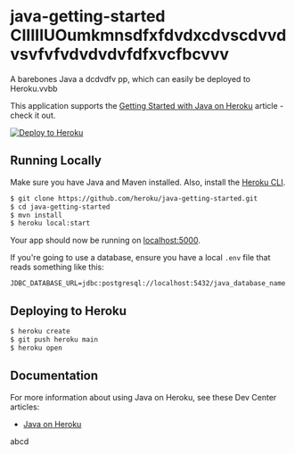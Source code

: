 # java-getting-started CIIIIIUOumkmnsdfxfdvdxcdvscdvvdvsvfvfvdvdvdvfdfxvcfbcvvv
             
A barebones Java a  dcdvdfv     pp, which can easily be deployed to Heroku.vvbb

This application supports the [Getting Started with Java on Heroku](https://devcenter.heroku.com/articles/getting-started-with-java) article - check it out.

[![Deploy to Heroku](https://www.herokucdn.com/deploy/button.png)](https://heroku.com/deploy)

## Running Locally


Make sure you have Java and Maven installed.  Also, install the [Heroku CLI](https://cli.heroku.com/).

```sh
$ git clone https://github.com/heroku/java-getting-started.git
$ cd java-getting-started
$ mvn install
$ heroku local:start
```

Your app should now be running on [localhost:5000](http://localhost:5000/).

If you're going to use a database, ensure you have a local `.env` file that reads something like this:

```
JDBC_DATABASE_URL=jdbc:postgresql://localhost:5432/java_database_name
```

## Deploying to Heroku

```sh
$ heroku create
$ git push heroku main
$ heroku open
```

## Documentation

For more information about using Java on Heroku, see these Dev Center articles:

- [Java on Heroku](https://devcenter.heroku.com/categories/java)


abcd

